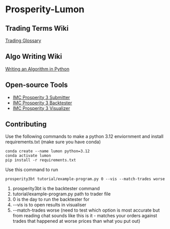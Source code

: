 # Prosperity-Lumon  

## Trading Terms Wiki  
[Trading Glossary](https://imc-prosperity.notion.site/Trading-glossary-19ee8453a09381478d7ce4e322dcaff4)  

## Algo Writing Wiki  
[Writing an Algorithm in Python](https://imc-prosperity.notion.site/Writing-an-Algorithm-in-Python-19ee8453a0938114a15eca1124bf28a1#19ee8453a09381638ed3cbd18cc93f28)  

## Open-source Tools  
- [IMC Prosperity 3 Submitter](https://github.com/jmerle/imc-prosperity-3-submitter)  
- [IMC Prosperity 3 Backtester](https://github.com/jmerle/imc-prosperity-3-backtester)  
- [IMC Prosperity 3 Visualizer](https://github.com/jmerle/imc-prosperity-3-visualizer)  

## Contributing

Use the following commands to make a python 3.12 enviornment and install requirements.txt (make sure you have conda)
```
conda create --name lumon python=3.12
conda activate lumon
pip install -r requirements.txt   
```

Use this command to run
```console
prosperity3bt tutorial/example-program.py 0 --vis --match-trades worse
```
1. prosperity3bt is the backtester command
2. tutorial/example-program.py path to trader file
3. 0 is the day to run the backtester for
4. --vis is to open results in visualiser 
5. --match-trades worse (need to test which option is most accurate but from reading chat sounds like this is it - matches your orders against trades that happened at worse prices than what you put out)